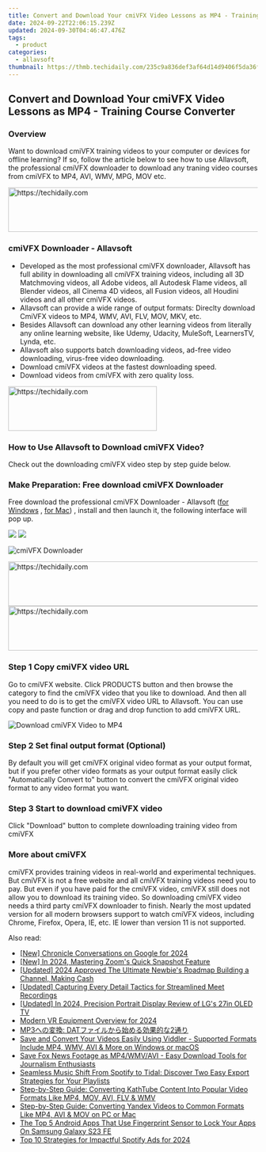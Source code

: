 ```yaml
---
title: Convert and Download Your cmiVFX Video Lessons as MP4 - Training Course Converter
date: 2024-09-22T22:06:15.239Z
updated: 2024-09-30T04:46:47.476Z
tags:
  - product
categories:
  - allavsoft
thumbnail: https://thmb.techidaily.com/235c9a836def3af64d14d9406f5da36fac525d1a6b5286ab03fa2d909747fb1b.jpg
---
```


## Convert and Download Your cmiVFX Video Lessons as MP4 - Training Course Converter

### Overview

Want to download cmiVFX training videos to your computer or devices for offline learning? If so, follow the article below to see how to use Allavsoft, the professional cmiVFX downloader to download any traning video courses from cmiVFX to MP4, AVI, WMV, MPG, MOV etc.

<!-- affiliate ads begin -->
<a href="https://appsumo.8odi.net/c/5597632/2094477/7443" target="_top" id="2094477">
  <img src="//a.impactradius-go.com/display-ad/7443-2094477" border="0" alt="https://techidaily.com" width="728" height="90"/>
</a>
<img height="0" width="0" src="https://appsumo.8odi.net/i/5597632/2094477/7443" style="position:absolute;visibility:hidden;" border="0" />
<!-- affiliate ads end -->

### cmiVFX Downloader - Allavsoft

* Developed as the most professional cmiVFX downloader, Allavsoft has full ability in downloading all cmiVFX training videos, including all 3D Matchmoving videos, all Adobe videos, all Autodesk Flame videos, all Blender videos, all Cinema 4D videos, all Fusion videos, all Houdini videos and all other cmiVFX videos.
* Allavsoft can provide a wide range of output formats: Direclty download CmiVFX videos to MP4, WMV, AVI, FLV, MOV, MKV, etc.
* Besides Allavsoft can download any other learning videos from literally any online learning website, like Udemy, Udacity, MuleSoft, LearnersTV, Lynda, etc.
* Allavsoft also supports batch downloading videos, ad-free video downloading, virus-free video downloading.
* Download cmiVFX videos at the fastest downloading speed.
* Download videos from cmiVFX with zero quality loss.

<!-- affiliate ads begin -->
<a href="https://aligracehair.sjv.io/c/5597632/1902273/19272" target="_top" id="1902273">
  <img src="//a.impactradius-go.com/display-ad/19272-1902273" border="0" alt="https://techidaily.com" width="300" height="90"/>
</a>
<img height="0" width="0" src="https://aligracehair.sjv.io/i/5597632/1902273/19272" style="position:absolute;visibility:hidden;" border="0" />
<!-- affiliate ads end -->

### How to Use Allavsoft to Download cmiVFX Video?

Check out the downloading cmiVFX video step by step guide below.

### Make Preparation: Free download cmiVFX Downloader

Free download the professional cmiVFX Downloader - Allavsoft ([for Windows](https://tools.techidaily.com/allavsoft/products/) , [for Mac](https://tools.techidaily.com/allavsoft/products/)) , install and then launch it, the following interface will pop up.

[![](https://www.allavsoft.com/how-to/../images/how-to/free-download-win.jpg)](https://tools.techidaily.com/allavsoft/products/) [![](https://www.allavsoft.com/how-to/../images/how-to/free-download-mac.jpg)](https://tools.techidaily.com/allavsoft/products/)

![cmiVFX Downloader](https://www.allavsoft.com/how-to/../images/allavsoft/screen-shot-600.jpg)

<!-- affiliate ads begin -->
<a href="https://bluettide.pxf.io/c/5597632/2141683/17092" target="_top" id="2141683">
  <img src="//a.impactradius-go.com/display-ad/17092-2141683" border="0" alt="https://techidaily.com" width="728" height="90"/>
</a>
<img height="0" width="0" src="https://bluettide.pxf.io/i/5597632/2141683/17092" style="position:absolute;visibility:hidden;" border="0" />
<!-- affiliate ads end -->

<!-- affiliate ads begin -->
<a href="https://ephamedtechinc.pxf.io/c/5597632/2136622/26400" target="_top" id="2136622">
  <img src="//a.impactradius-go.com/display-ad/26400-2136622" border="0" alt="https://techidaily.com" width="728" height="90"/>
</a>
<img height="0" width="0" src="https://ephamedtechinc.pxf.io/i/5597632/2136622/26400" style="position:absolute;visibility:hidden;" border="0" />
<!-- affiliate ads end -->

### Step 1 Copy cmiVFX video URL

Go to cmiVFX website. Click PRODUCTS button and then browse the category to find the cmiVFX video that you like to download. And then all you need to do is to get the cmiVFX video URL to Allavsoft. You can use copy and paste function or drag and drop function to add cmiVFX URL.

![Download cmiVFX Video to MP4](https://www.allavsoft.com/how-to/../images/how-to/download-rtmp-video/download-rtmp-video.jpg)

### Step 2 Set final output format (Optional)

By default you will get cmiVFX original video format as your output format, but if you prefer other video formats as your output format easily click "Automatically Convert to" button to convert the cmiVFX original video format to any video format you want.

### Step 3 Start to download cmiVFX video

Click "Download" button to complete downloading training video from cmiVFX

### More about cmiVFX

cmiVFX provides training videos in real-world and experimental techniques. But cmiVFX is not a free website and all cmiVFX training videos need you to pay. But even if you have paid for the cmiVFX video, cmiVFX still does not allow you to download its training video. So downloading cmiVFX video needs a third party cmiVFX downloader to finish. Nearly the most updated version for all modern browsers support to watch cmiVFX videos, including Chrome, Firefox, Opera, IE, etc. IE lower than version 11 is not supported.

<ins class="adsbygoogle"
     style="display:block"
     data-ad-format="autorelaxed"
     data-ad-client="ca-pub-7571918770474297"
     data-ad-slot="1223367746"></ins>

<ins class="adsbygoogle"
     style="display:block"
     data-ad-client="ca-pub-7571918770474297"
     data-ad-slot="8358498916"
     data-ad-format="auto"
     data-full-width-responsive="true"></ins>

<span class="atpl-alsoreadstyle">Also read:</span>
<div><ul>
<li><a href="https://screen-recording.techidaily.com/new-chronicle-conversations-on-google-for-2024/"><u>[New] Chronicle Conversations on Google for 2024</u></a></li>
<li><a href="https://digital-screen-recording.techidaily.com/new-in-2024-mastering-zooms-quick-snapshot-feature/"><u>[New] In 2024, Mastering Zoom's Quick Snapshot Feature</u></a></li>
<li><a href="https://youtube-web.techidaily.com/ed-2024-approved-the-ultimate-newbies-roadmap-building-a-channel-making-cash/"><u>[Updated] 2024 Approved The Ultimate Newbie's Roadmap Building a Channel, Making Cash</u></a></li>
<li><a href="https://screen-video-capture.techidaily.com/updated-capturing-every-detail-tactics-for-streamlined-meet-recordings/"><u>[Updated] Capturing Every Detail Tactics for Streamlined Meet Recordings</u></a></li>
<li><a href="https://fox-hovers.techidaily.com/updated-in-2024-precision-portrait-display-review-of-lgs-27in-oled-tv/"><u>[Updated] In 2024, Precision Portrait Display Review of LG's 27in OLED TV</u></a></li>
<li><a href="https://extra-approaches.techidaily.com/modern-vr-equipment-overview-for-2024/"><u>Modern VR Equipment Overview for 2024</u></a></li>
<li><a href="https://tech-revival.techidaily.com/mp3-dat2/"><u>MP3への変換: DATファイルから始める効果的な2通り</u></a></li>
<li><a href="https://fox-place.techidaily.com/save-and-convert-your-videos-easily-using-viddler-supported-formats-include-mp4-wmv-avi-and-more-on-windows-or-macos/"><u>Save and Convert Your Videos Easily Using Viddler - Supported Formats Include MP4, WMV, AVI & More on Windows or macOS</u></a></li>
<li><a href="https://fox-place.techidaily.com/save-fox-news-footage-as-mp4wmvavi-easy-download-tools-for-journalism-enthusiasts/"><u>Save Fox News Footage as MP4/WMV/AVI - Easy Download Tools for Journalism Enthusiasts</u></a></li>
<li><a href="https://fox-place.techidaily.com/seamless-music-shift-from-spotify-to-tidal-discover-two-easy-export-strategies-for-your-playlists/"><u>Seamless Music Shift From Spotify to Tidal: Discover Two Easy Export Strategies for Your Playlists</u></a></li>
<li><a href="https://fox-place.techidaily.com/step-by-step-guide-converting-kathtube-content-into-popular-video-formats-like-mp4-mov-avi-flv-and-wmv/"><u>Step-by-Step Guide: Converting KathTube Content Into Popular Video Formats Like MP4, MOV, AVI, FLV & WMV</u></a></li>
<li><a href="https://fox-place.techidaily.com/step-by-step-guide-converting-yandex-videos-to-common-formats-like-mp4-avi-and-mov-on-pc-or-mac/"><u>Step-by-Step Guide: Converting Yandex Videos to Common Formats Like MP4, AVI & MOV on PC or Mac</u></a></li>
<li><a href="https://android-unlock.techidaily.com/the-top-5-android-apps-that-use-fingerprint-sensor-to-lock-your-apps-on-samsung-galaxy-s23-fe-by-drfone-android/"><u>The Top 5 Android Apps That Use Fingerprint Sensor to Lock Your Apps On Samsung Galaxy S23 FE</u></a></li>
<li><a href="https://article-knowledge.techidaily.com/top-10-strategies-for-impactful-spotify-ads-for-2024/"><u>Top 10 Strategies for Impactful Spotify Ads for 2024</u></a></li>
</ul></div>

